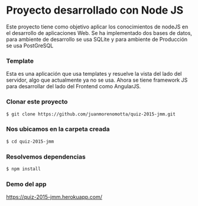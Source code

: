 # Proyecto desarrollado con Node JS
Este proyecto tiene como objetivo aplicar los conocimientos de nodeJS en el desarrollo de aplicaciones Web. Se ha implementado dos bases de datos, para ambiente de desarrollo se usa SQLite y para ambiente de Producción se usa PostGreSQL

### Template
Esta es una aplicación que usa templates y resuelve la vista del lado del servidor, algo que actualmente ya no se usa. Ahora se tiene framework JS para desarrollar del lado del Frontend como AngularJS.

### Clonar este proyecto 
```bash
$ git clone https://github.com/juanmorenomotta/quiz-2015-jmm.git
```
### Nos ubicamos en la carpeta creada
```bash
$ cd quiz-2015-jmm
```
### Resolvemos dependencias
```bash
$ npm install
```

### Demo del app
https://quiz-2015-jmm.herokuapp.com/
